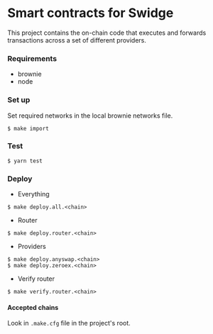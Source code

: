 # Smart contracts for Swidge

This project contains the on-chain code that executes and forwards transactions 
across a set of different providers.

### Requirements

- brownie
- node

### Set up
Set required networks in the local brownie networks file.
```shell
$ make import
```

### Test
```shell
$ yarn test
```

### Deploy

- Everything

```shell
$ make deploy.all.<chain>
```

- Router

```shell
$ make deploy.router.<chain>
```

- Providers

```shell
$ make deploy.anyswap.<chain>
$ make deploy.zeroex.<chain>
```

- Verify router

```shell
$ make verify.router.<chain>
```

#### Accepted chains

Look in `.make.cfg` file in the project's root.


